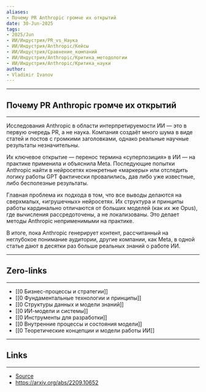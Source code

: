 ```yaml
---
aliases: 
- Почему PR Anthropic громче их открытий 
date: 30-Jun-2025
tags:
- 2025/Jun
- ИИ/Индустрия/PR_vs_Наука
- ИИ/Индустрия/Anthropic/Кейсы
- ИИ/Индустрия/Сравнение_компаний
- ИИ/Индустрия/Anthropic/Критика_методологии
- ИИ/Индустрия/Anthropic/Критика_науки
author:
- Vladimir Ivanov
---
```

-----
##  Почему PR Anthropic громче их открытий 
-----
Исследования Anthropic в области интерпретируемости ИИ — это в первую очередь PR, а не наука. Компания создаёт много шума в виде статей и постов с громкими заголовками, однако реальные научные результаты незначительны.

Их ключевое открытие — перенос термина «суперпозиция» в ИИ — на практике применила и объяснила Meta. Последующие попытки Anthropic найти в нейросетях конкретные «маркеры» или отследить логику работы GPT фактически провалились, дав либо уже известные, либо бесполезные результаты.

Главная проблема их подхода в том, что все выводы делаются на сверхмалых, «игрушечных» нейросетях. Их структура и принципы работы кардинально отличаются от больших моделей (как их же Opus), где вычисления рассредоточены, а не локализованы. Это делает методы Anthropic неприменимыми на практике.

В итоге, пока Anthropic генерирует контент, рассчитанный на неглубокое понимание аудитории, другие компании, как Meta, в одной статье дают в десятки раз больше реальных знаний о работе ИИ.

---
## Zero-links
---
- [[0 Бизнес-процессы и стратегии]]
- [[0 Фундаментальные технологии и принципы]]
- [[0 Структуры данных и модели знаний]]
- [[0 ИИ-модели и системы]]
- [[0 Инструменты для разработки]]
- [[0 Внутренние процессы и состояния модели]]
- [[0 Теоретические концепции и модели работы ИИ]]

---
## Links
---
- [Source](https://t.me/turboproject/1747)
- https://arxiv.org/abs/2209.10652